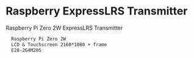 # Raspberry ExpressLRS Transmitter
Raspberry Pi Zero 2W ExpressLRS Transmitter

```txt
  Raspberry Pi Zero 2W 
  LCD & Touchscreen 2160*1080 + frame
  E28-2G4M20S
```
